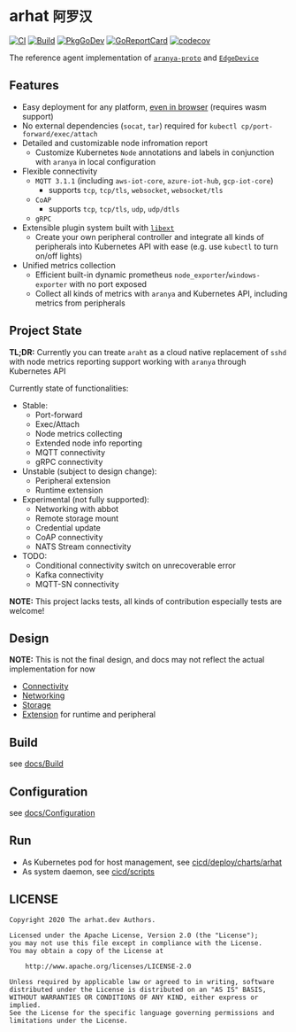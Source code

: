 # arhat `阿罗汉`

[![CI](https://github.com/arhat-dev/arhat/workflows/CI/badge.svg)](https://github.com/arhat-dev/arhat/actions?query=workflow%3ACI)
[![Build](https://github.com/arhat-dev/arhat/workflows/Build/badge.svg)](https://github.com/arhat-dev/arhat/actions?query=workflow%3ABuild)
[![PkgGoDev](https://pkg.go.dev/badge/arhat.dev/arhat)](https://pkg.go.dev/arhat.dev/arhat)
[![GoReportCard](https://goreportcard.com/badge/arhat.dev/arhat)](https://goreportcard.com/report/arhat.dev/arhat)
[![codecov](https://codecov.io/gh/arhat-dev/arhat/branch/master/graph/badge.svg)](https://codecov.io/gh/arhat-dev/arhat)

The reference agent implementation of [`aranya-proto`](https://github.com/arhat-dev/aranya-proto) and [`EdgeDevice`](https://github.com/arhat-dev/aranya/blob/master/docs/EdgeDevice.md)

## Features

- Easy deployment for any platform, [even in browser](./cicd/scripts/wasm) (requires wasm support)
- No external dependencies (`socat`, `tar`) required for `kubectl cp/port-forward/exec/attach`
- Detailed and customizable node infromation report
  - Customize Kubernetes `Node` annotations and labels in conjunction with `aranya` in local configuration
- Flexible connectivity
  - `MQTT 3.1.1` (including `aws-iot-core`, `azure-iot-hub`, `gcp-iot-core`)
    - supports `tcp`, `tcp/tls`, `websocket`, `websocket/tls`
  - `CoAP`
    - supports `tcp`, `tcp/tls`, `udp`, `udp/dtls`
  - `gRPC`
- Extensible plugin system built with [`libext`](arhat.dev/libext)
  - Create your own peripheral controller and integrate all kinds of peripherals into Kubernetes API with ease (e.g. use `kubectl` to turn on/off lights)
- Unified metrics collection
  - Efficient built-in dynamic prometheus `node_exporter`/`windows-exporter` with no port exposed
  - Collect all kinds of metrics with `aranya` and Kubernetes API, including metrics from peripherals

## Project State

__TL;DR:__ Currently you can treate `araht` as a cloud native replacement of `sshd` with node metrics reporting support working with `aranya` through Kubernetes API

Currently state of functionalities:

- Stable:
  - Port-forward
  - Exec/Attach
  - Node metrics collecting
  - Extended node info reporting
  - MQTT connectivity
  - gRPC connectivity
- Unstable (subject to design change):
  - Peripheral extension
  - Runtime extension
- Experimental (not fully supported):
  - Networking with abbot
  - Remote storage mount
  - Credential update
  - CoAP connectivity
  - NATS Stream connectivity
- TODO:
  - Conditional connectivity switch on unrecoverable error
  - Kafka connectivity
  - MQTT-SN connectivity

__NOTE:__ This project lacks tests, all kinds of contribution especially tests are welcome!

## Design

__NOTE:__ This is not the final design, and docs may not reflect the actual implementation for now

- [Connectivity](./docs/Connectivity.md)
- [Networking](./docs/Networking.md)
- [Storage](./docs/Storage.md)
- [Extension](./docs/Extension.md) for runtime and peripheral

## Build

see [docs/Build](./docs/Build.md)

## Configuration

see [docs/Configuration](./docs/Configuration.md)

## Run

- As Kubernetes pod for host management, see [cicd/deploy/charts/arhat](./cicd/deploy/charts/arhat)
- As system daemon, see [cicd/scripts](./cicd/scripts)

## LICENSE

```text
Copyright 2020 The arhat.dev Authors.

Licensed under the Apache License, Version 2.0 (the "License");
you may not use this file except in compliance with the License.
You may obtain a copy of the License at

    http://www.apache.org/licenses/LICENSE-2.0

Unless required by applicable law or agreed to in writing, software
distributed under the License is distributed on an "AS IS" BASIS,
WITHOUT WARRANTIES OR CONDITIONS OF ANY KIND, either express or implied.
See the License for the specific language governing permissions and
limitations under the License.
```
